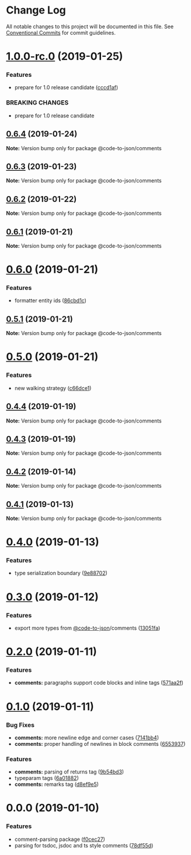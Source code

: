 # Change Log

All notable changes to this project will be documented in this file.
See [Conventional Commits](https://conventionalcommits.org) for commit guidelines.

# [1.0.0-rc.0](https://github.com/mike-north/code-to-json/compare/@code-to-json/comments@0.6.4...@code-to-json/comments@1.0.0-rc.0) (2019-01-25)


### Features

* prepare for 1.0 release candidate ([cccd1af](https://github.com/mike-north/code-to-json/commit/cccd1af))


### BREAKING CHANGES

* prepare for 1.0 release candidate





## [0.6.4](https://github.com/mike-north/code-to-json/compare/@code-to-json/comments@0.6.3...@code-to-json/comments@0.6.4) (2019-01-24)

**Note:** Version bump only for package @code-to-json/comments





## [0.6.3](https://github.com/mike-north/code-to-json/compare/@code-to-json/comments@0.6.2...@code-to-json/comments@0.6.3) (2019-01-23)

**Note:** Version bump only for package @code-to-json/comments





## [0.6.2](https://github.com/mike-north/code-to-json/compare/@code-to-json/comments@0.6.1...@code-to-json/comments@0.6.2) (2019-01-22)

**Note:** Version bump only for package @code-to-json/comments





## [0.6.1](https://github.com/mike-north/code-to-json/compare/@code-to-json/comments@0.6.0...@code-to-json/comments@0.6.1) (2019-01-21)

**Note:** Version bump only for package @code-to-json/comments





# [0.6.0](https://github.com/mike-north/code-to-json/compare/@code-to-json/comments@0.5.1...@code-to-json/comments@0.6.0) (2019-01-21)


### Features

* formatter entity ids ([86cbd1c](https://github.com/mike-north/code-to-json/commit/86cbd1c))





## [0.5.1](https://github.com/mike-north/code-to-json/compare/@code-to-json/comments@0.5.0...@code-to-json/comments@0.5.1) (2019-01-21)

**Note:** Version bump only for package @code-to-json/comments





# [0.5.0](https://github.com/mike-north/code-to-json/compare/@code-to-json/comments@0.4.4...@code-to-json/comments@0.5.0) (2019-01-21)


### Features

* new walking strategy ([c66dce1](https://github.com/mike-north/code-to-json/commit/c66dce1))





## [0.4.4](https://github.com/mike-north/code-to-json/compare/@code-to-json/comments@0.4.3...@code-to-json/comments@0.4.4) (2019-01-19)

**Note:** Version bump only for package @code-to-json/comments





## [0.4.3](https://github.com/mike-north/code-to-json/compare/@code-to-json/comments@0.4.2...@code-to-json/comments@0.4.3) (2019-01-19)

**Note:** Version bump only for package @code-to-json/comments





## [0.4.2](https://github.com/mike-north/code-to-json/compare/@code-to-json/comments@0.4.1...@code-to-json/comments@0.4.2) (2019-01-14)

**Note:** Version bump only for package @code-to-json/comments





## [0.4.1](https://github.com/mike-north/code-to-json/compare/@code-to-json/comments@0.4.0...@code-to-json/comments@0.4.1) (2019-01-13)

**Note:** Version bump only for package @code-to-json/comments





# [0.4.0](https://github.com/mike-north/code-to-json/compare/@code-to-json/comments@0.3.0...@code-to-json/comments@0.4.0) (2019-01-13)


### Features

* type serialization boundary ([9e88702](https://github.com/mike-north/code-to-json/commit/9e88702))





# [0.3.0](https://github.com/mike-north/code-to-json/compare/@code-to-json/comments@0.2.0...@code-to-json/comments@0.3.0) (2019-01-12)


### Features

* export more types from [@code-to-json](https://github.com/code-to-json)/comments ([13051fa](https://github.com/mike-north/code-to-json/commit/13051fa))





# [0.2.0](https://github.com/mike-north/code-to-json/compare/@code-to-json/comments@0.1.0...@code-to-json/comments@0.2.0) (2019-01-11)


### Features

* **comments:** paragraphs support code blocks and inline tags ([571aa2f](https://github.com/mike-north/code-to-json/commit/571aa2f))





# [0.1.0](https://github.com/mike-north/code-to-json/compare/@code-to-json/comments@0.0.0...@code-to-json/comments@0.1.0) (2019-01-11)


### Bug Fixes

* **comments:** more newline edge and corner cases ([7141bb4](https://github.com/mike-north/code-to-json/commit/7141bb4))
* **comments:** proper handling of newlines in block comments ([6553937](https://github.com/mike-north/code-to-json/commit/6553937))


### Features

* **comments:** parsing of returns tag ([9b54bd3](https://github.com/mike-north/code-to-json/commit/9b54bd3))
* typeparam tags ([6a01882](https://github.com/mike-north/code-to-json/commit/6a01882))
* **comments:** remarks tag ([d8ef9e5](https://github.com/mike-north/code-to-json/commit/d8ef9e5))





# 0.0.0 (2019-01-10)


### Features

* comment-parsing package ([f0cec27](https://github.com/mike-north/code-to-json/commit/f0cec27))
* parsing for tsdoc, jsdoc and ts style comments ([78df55d](https://github.com/mike-north/code-to-json/commit/78df55d))
